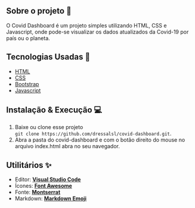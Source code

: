 ## Sobre o projeto 🚀

O Covid Dashboard é um projeto simples utilizando HTML, CSS e Javascript, onde pode-se visualizar os dados atualizados da Covid-19 por país ou o planeta.

## Tecnologias Usadas :wrench:

- [HTML](https://devdocs.io/html/)
- [CSS](https://devdocs.io/css/)
- [Bootstrap](https://getbootstrap.com/)
- [Javascript](https://devdocs.io/)

## Instalação & Execução :computer:

1. Baixe ou clone esse projeto <br> `git clone https://github.com/dressalsl/covid-dashboard.git`.
2. Abra a pasta do covid-dashboard e com o botão direito do mouse no arquivo index.html abra no seu navegador. 



## Utilitários :sparkles:

- Editor: **[Visual Studio Code][vscode]** 
- Ícones: **[Font Awesome][font_awesome]**
- Fonte: **[Montserrat][font_montserrat]**
- Markdown: **[Markdown Emoji][markdown_emoji]**

<!--Techs-->

[vscode]: https://code.visualstudio.com/
[font_awesome]: https://fontawesome.com/
[markdown_emoji]: https://gist.github.com/rxaviers/7360908
[font_montserrat]: https://fonts.google.com/specimen/Montserrat
